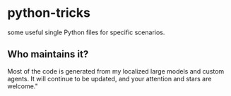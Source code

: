 # python-tricks
some useful single Python files for specific scenarios.

## Who maintains it?
Most of the code is generated from my localized large models and custom agents. It will continue to be updated, and your attention and stars are welcome."